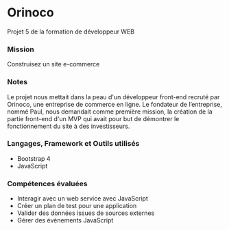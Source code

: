 # Orinoco #

  Projet 5 de la formation de développeur WEB

### Mission ###
  
  Construisez un site e-commerce

### Notes ###

  Le projet nous mettait dans la peau d'un développeur front-end recruté par Orinoco, une entreprise de commerce en ligne. Le fondateur de l’entreprise, nommé Paul, 
  nous demandait comme première mission, la création de la partie front-end d'un MVP qui avait pour but de démontrer le fonctionnement du site à des investisseurs.
  
### Langages, Framework et Outils utilisés ###

  - Bootstrap 4
  - JavaScript

### Compétences évaluées ###
 
  - Interagir avec un web service avec JavaScript
  - Créer un plan de test pour une application
  - Valider des données issues de sources externes
  - Gérer des événements JavaScript
